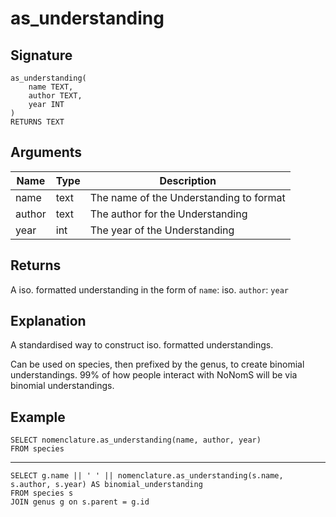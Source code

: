 # as_understanding

## Signature
    as_understanding(
        name TEXT,
        author TEXT,
        year INT
    )
    RETURNS TEXT

## Arguments

| Name   | Type | Description                             |
| ------ | ---- | --------------------------------------- |
| name   | text | The name of the Understanding to format |
| author | text | The author for the Understanding        |
| year   | int  | The year of the Understanding           |

## Returns
A iso. formatted understanding in the form of `name`: iso. `author`: `year`

## Explanation
A standardised way to construct iso. formatted understandings.

Can be used on species, then prefixed by the genus, to create binomial understandings. 99% of how people interact with NoNomS will be via binomial understandings.

## Example
    SELECT nomenclature.as_understanding(name, author, year)
    FROM species

---
    SELECT g.name || ' ' || nomenclature.as_understanding(s.name, s.author, s.year) AS binomial_understanding
    FROM species s
    JOIN genus g on s.parent = g.id